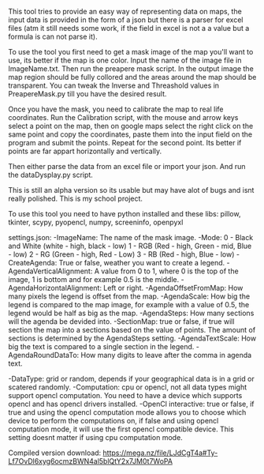 This tool tries to provide an easy way of representing data on maps, the input data is provided in the form of a json but there is a parser for excel files (atm it still needs some work, if the field in excel is not a a value but a formula is can not parse it). 

To use the tool you first need to get a mask image of the map you'll want to use, its better if the map is one color. Input the name of the image file in ImageName.txt. Then run the preapere mask script. In the output image the map region should be fully collored and the areas around the map should be transparent. You can tweak the Inverse and Threashold values in PreapereMask.py till you have the desired result.

Once you have the mask, you need to calibrate the map to real life coordinates. Run the Calibration script, with the mouse and arrow keys select a point on the map, then on google maps select the right click on the same point and copy the coordinates, paste them into the input field on the program and submit the points. Repeat for the second point. Its better if points are far appart horizontally and vertically.

Then either parse the data from an excel file or import your json. And run the dataDysplay.py script. 

This is still an alpha version so its usable but may have alot of bugs and isnt really polished. This is my school project.

To use this tool you need to have python installed and these libs: pillow, tkinter, scypy, pyopencl, numpy, screeninfo, openpyxl

settings.json:
-ImageName: The name of the mask image.
-Mode:
    0 - Black and White (white - high, black - low)
    1 - RGB (Red - high, Green - mid, Blue - low)
    2 - RG (Green - high, Red - Low)
    3 - RB (Red - high, Blue - low)
-CreateAgenda: True or false, weather you want to create a legend.
-AgendaVerticalAlignment: A value from 0 to 1, where 0 is the top of the image, 1 is bottom and for example 0.5 is the middle.
-AgendaHorizontalAlignment: Left or right.
-AgendaOffsetFromMap: How many pixels the legend is offset from the map.
-AgendaScale: How big the legend is compared to the map image, for example with a value of 0.5, the legend would be half as big as the map.
-AgendaSteps: How many sections will the agenda be devided into.
-SectionMap: true or false, if true will section the map into a sections based on the value of points. The amount of sections is determined by the AgendaSteps setting.
-AgendaTextScale: How big the text is compared to a single section in the legend.
-AgendaRoundDataTo: How many digits to leave after the comma in agenda text.

-DataType: grid or random, depends if your geographical data is in a grid or scatered randomly.
-Computation: cpu or opencl, not all data types might support opencl computation. You need to have a device which supports opencl and has opencl drivers installed.
-OpenCl interactive: true or false, if true and using the opencl computation mode allows you to choose which device to perform the computations on, if false and using opencl computation mode, it will use the first opencl compatible device. This setting doesnt matter if using cpu computation mode.

Compiled version download: https://mega.nz/file/LJdCgT4a#Ty-Lf7OvDl6xyg6ocmzBWN4al5blQtY2x7JM0t7WoPA

